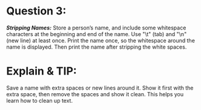 # Question 3: 
***Stripping Names:*** Store a person’s name, and include some whitespace characters at the beginning and end of the name. Use "\t" (tab) and "\n" (new line) at least once. Print the name once, so the whitespace around the name is displayed. Then print the name after stripping the white spaces.

# Explain & TIP: 
Save a name with extra spaces or new lines around it. Show it first with the extra space, then remove the spaces and show it clean. This helps you learn how to clean up text.